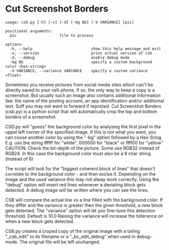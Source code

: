 <H1>Cut Screenshot Borders</H1> 

```
usage: csb.py [-h] [-v] [-d] [-bg BG] [-V VARIANCE] [pic]

positional arguments:
  pic                   file to process

options:
  -h, --help                          show this help message and exit
  -v, --version                       print actual version of csb
  -d, --debug                         enable debug mode
  -bg BG                              specify a custom background color <hex-string>
  -V VARIANCE, --variance VARIANCE    specify a custom variance <float>
```

Sometimes you receive pictures from social media sites which can't be directly saved to your cell-phone. If so, the only way to keep a copy is a screenshot. 
But usually such an image also contains additional information like: the name of the posting account, an app identification and/or additional text. 
Suff you may not want to forward if reposted. 
Cut Screenshot Borders (csb.py) is a python script that will automatically crop the top and bottom borders of a screenshot.

CSD.py will "guess" the background color by analysing the first pixel in the uppel left corner of the specified image.
If this is not what you want, you can coose another color by using the "-bg" option followed by a Hex-Sring. E.g. use the string ffffff for "white", 000000 for "black" or ffff00 for "yellow"
CAUTION: Check the bit-depth of the picture. Some use RGB32 instead of RGB24. In this case the background color must also be a 8 char string (instead of 6)

The script will look for the "biggest coherent block of lines" that doesn't correlate to the background color - and then excise it. Depending on the image and the used variance this may not alway work correctly.
Using the "debug" option will insert red lines whenever a deviating block gets detected. A debug image will be written where you can see the lines.

CSB will compare the actual line vs a line filled with the background color. If they differ and the variance is greater then the given threshold, a new block gets detected.
The "variance" option will let you fine-tune this detection threshold. Default is 10.0
Raising the variance will increase the tollerance on when a new block gets detected.

CSB.py creates a croped copy of the original image with a tailing "_csb_edit" to its filename or a "_bc_edit_debug" when used in debug-mode. 
The original file will be left unchanged.
